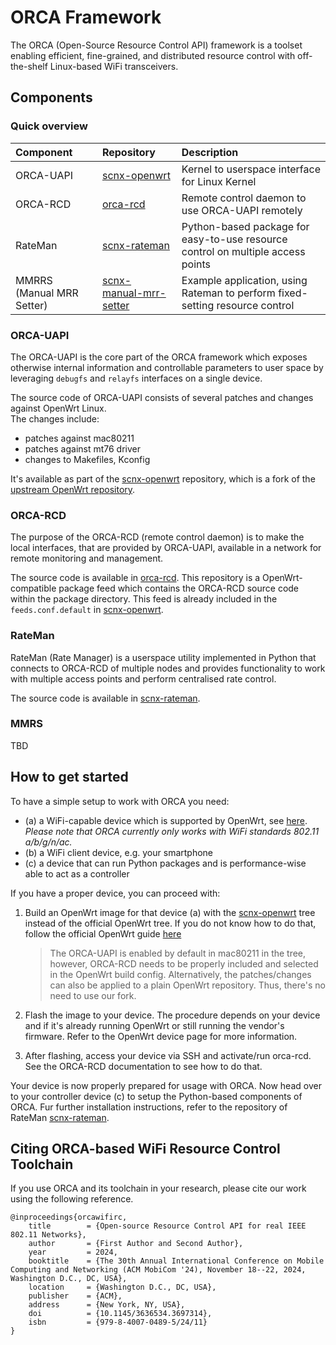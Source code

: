 # ORCA Framework

The ORCA (Open-Source Resource Control API) framework is a toolset enabling efficient, fine-grained, and distributed resource control with off-the-shelf Linux-based WiFi transceivers.

## Components

### Quick overview

| Component | Repository | Description |
|:----------|:------------|:------------|
| ORCA-UAPI | [scnx-openwrt](https://github.com/SupraCoNeX/scnx-openwrt) | Kernel to userspace interface for Linux Kernel |
| ORCA-RCD | [orca-rcd](https://github.com/SupraCoNeX/orca-rcd) | Remote control daemon to use ORCA-UAPI remotely |
| RateMan | [scnx-rateman](https://github.com/SupraCoNeX/scnx-rateman) | Python-based package for easy-to-use resource control on multiple access points |
| MMRRS (Manual MRR Setter) | [scnx-manual-mrr-setter](https://github.com/SupraCoNeX/scnx-manual-mrr-setter) | Example application, using Rateman to perform fixed-setting resource control |

### ORCA-UAPI

The ORCA-UAPI is the core part of the ORCA framework which exposes otherwise internal information and controllable parameters to user space by leveraging `debugfs` and `relayfs` interfaces on a single device.

The source code of ORCA-UAPI consists of several patches and changes against OpenWrt Linux.   
The changes include:
- patches against mac80211
- patches against mt76 driver
- changes to Makefiles, Kconfig

It's available as part of the [scnx-openwrt](https://github.com/SupraCoNeX/scnx-openwrt) repository, which is a fork of the [upstream OpenWrt repository](https://github.com/openwrt/openwrt).

### ORCA-RCD

The purpose of the ORCA-RCD (remote control daemon) is to make the local interfaces, that are provided by ORCA-UAPI, available in a network for remote monitoring and management.

The source code is available in [orca-rcd](https://github.com/SupraCoNeX/orca-rcd). This repository is a OpenWrt-compatible package feed which contains the ORCA-RCD source code within the package directory. This feed is already included in the `feeds.conf.default` in [scnx-openwrt](https://github.com/SupraCoNeX/scnx-openwrt).

### RateMan

RateMan (Rate Manager) is a userspace utility implemented in Python that connects to ORCA-RCD of multiple nodes and provides functionality to work with multiple access points and perform centralised rate control.

The source code is available in [scnx-rateman](https://github.com/SupraCoNeX/scnx-rateman).

### MMRS

TBD

## How to get started

To have a simple setup to work with ORCA you need:
- (a) a WiFi-capable device which is supported by OpenWrt, see [here](https://openwrt.org/supported_devices). *Please note that ORCA currently only works with WiFi standards 802.11 a/b/g/n/ac.*
- (b) a WiFi client device, e.g. your smartphone
- (c) a device that can run Python packages and is performance-wise able to act as a controller

If you have a proper device, you can proceed with:

1. Build an OpenWrt image for that device (a) with the [scnx-openwrt](https://github.com/SupraCoNeX/scnx-openwrt) tree instead of the official OpenWrt tree. If you do not know how to do that, follow the official OpenWrt guide [here](https://openwrt.org/docs/guide-developer/toolchain/beginners-build-guide)

    > The ORCA-UAPI is enabled by default in mac80211 in the tree, however, ORCA-RCD needs to be properly included and selected in the OpenWrt build config.
    > Alternatively, the patches/changes can also be applied to a plain OpenWrt repository. Thus, there's no need to use our fork.
2. Flash the image to your device. The procedure depends on your device and if it's already running OpenWrt or still running the vendor's firmware. Refer to the OpenWrt device page for more information.
3. After flashing, access your device via SSH and activate/run orca-rcd. See the ORCA-RCD documentation to see how to do that.

Your device is now properly prepared for usage with ORCA.
Now head over to your controller device (c) to setup the Python-based components of ORCA. Fur further installation instructions, refer to the repository of RateMan [scnx-rateman](https://github.com/SupraCoNeX/scnx-rateman).

## Citing ORCA-based WiFi Resource Control Toolchain 

If you use ORCA and its toolchain in your research, please cite our work using the following reference.

```
@inproceedings{orcawifirc,
	title        = {Open-source Resource Control API for real IEEE 802.11 Networks},
	author       = {First Author and Second Author},
	year         = 2024,
	booktitle    = {The 30th Annual International Conference on Mobile Computing and Networking (ACM MobiCom '24), November 18--22, 2024, Washington D.C., DC, USA},
	location     = {Washington D.C., DC, USA},
	publisher    = {ACM},
	address      = {New York, NY, USA},
	doi          = {10.1145/3636534.3697314},
	isbn         = {979-8-4007-0489-5/24/11}
}
```
